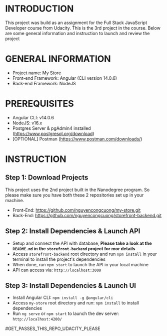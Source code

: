 # INTRODUCTION
This project was build as an assignment for the Full Stack JavaScript Developer course from Udacity. This is the 3rd project in the course.
Below are some general information and instruction to launch and review the project

# GENERAL INFORMATION
- Project name: My Store
- Front-end Framework: Angular (CLI version 14.0.6)
- Back-end Framework: NodeJS

# PREREQUISITES
- Angular CLI: v14.0.6
- NodeJS: v16.x
- Postgres Server & pgAdmin4 installed (https://www.postgresql.org/download)
- [OPTIONAL] Postman (https://www.postman.com/downloads/)

# INSTRUCTION
## Step 1: Download Projects
This project uses the 2nd project built in the Nanodegree program. So please make sure you have both these 2 repositories set up in your machine.
- Front-End: https://github.com/nguyencongcuong/my-store.git
- Back-End: https://github.com/nguyencongcuong/storefront-backend.git

## Step 2: Install Dependencies & Launch API
- Setup and connect the API with database, **Please take a look at the `README.md` in the `storefront-backend` project for mor details**
- Access `storefront-backend` root directory and run `npm install` in your terminal to install the project's dependencies
- When done, run `npm start` to launch the API in your local machine
- API can access via: `http://localhost:3000`

## Step 3: Install Dependencies & Launch UI
- Install Angular CLI: `npm install -g @angular/cli`
- Access `my-store` root directory and run: `npm install` to install dependencies
- Run `ng serve` or `npm start` to launch the dev server: `http://localhost:4200/`

#GET_PASSES_THIS_REPO_UDACITY_PLEASE
